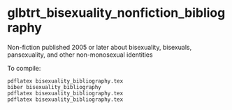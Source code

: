 # glbtrt_bisexuality_nonfiction_bibliography
Non-fiction published 2005 or later about bisexuality, bisexuals, pansexuality, and other non-monosexual identities

To compile:

    pdflatex bisexuality_bibliography.tex
    biber bisexuality_bibliography
    pdflatex bisexuality_bibliography.tex
    pdflatex bisexuality_bibliography.tex
